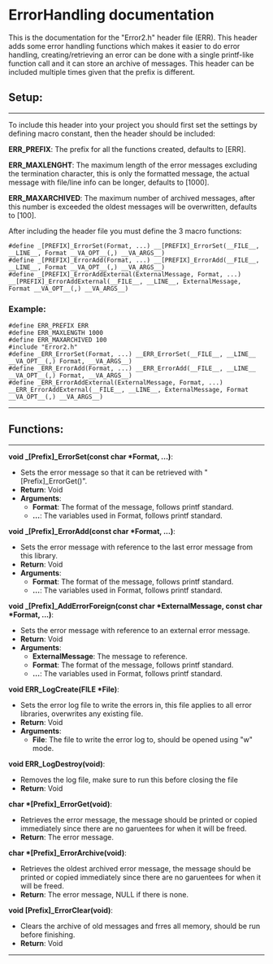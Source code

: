 # ErrorHandling documentation
This is the documentation for the "Error2.h" header file (ERR). This header adds some error handling functions which makes it easier to do error handling, creating/retrieving an error can be done with a single printf-like function call and it can store an archive of messages. This header can be included multiple times given that the prefix is different.

## Setup:
---
To include this header into your project you should first set the settings by defining macro constant, then the header should be included:

**ERR_PREFIX**: The prefix for all the functions created, defaults to [ERR].

**ERR_MAXLENGHT**: The maximum length of the error messages excluding the termination character, this is only the formatted message, the actual message with file/line info can be longer, defaults to [1000].

**ERR_MAXARCHIVED**: The maximum number of archived messages, after this number is exceeded the oldest messages will be overwritten, defaults to [100].

After including the header file you must define the 3 macro functions:

```
#define _[PREFIX]_ErrorSet(Format, ...) __[PREFIX]_ErrorSet(__FILE__, __LINE__, Format __VA_OPT__(,) __VA_ARGS__)
#define _[PREFIX]_ErrorAdd(Format, ...) __[PREFIX]_ErrorAdd(__FILE__, __LINE__, Format __VA_OPT__(,) __VA_ARGS__)
#define _[PREFIX]_ErrorAddExternal(ExternalMessage, Format, ...) __[PREFIX]_ErrorAddExternal(__FILE__, __LINE__, ExternalMessage, Format __VA_OPT__(,) __VA_ARGS__)
```

### Example:
```
#define ERR_PREFIX ERR
#define ERR_MAXLENGTH 1000
#define ERR_MAXARCHIVED 100
#include "Error2.h"
#define _ERR_ErrorSet(Format, ...) __ERR_ErrorSet(__FILE__, __LINE__ __VA_OPT__(,) Format, __VA_ARGS__)
#define _ERR_ErrorAdd(Format, ...) __ERR_ErrorAdd(__FILE__, __LINE__ __VA_OPT__(,) Format, __VA_ARGS__)
#define _ERR_ErrorAddExternal(ExternalMessage, Format, ...) __ERR_ErrorAddExternal(__FILE__, __LINE__, ExternalMessage, Format __VA_OPT__(,) __VA_ARGS__)
```
---

## Functions:
---
**void _[Prefix]_ErrorSet(const char *Format, ...)**:
- Sets the error message so that it can be retrieved with "[Prefix]_ErrorGet()".
- **Return**: Void
- **Arguments**:
  - **Format**: The format of the message, follows printf standard.
  - **...**: The variables used in Format, follows printf standard.

**void _[Prefix]_ErrorAdd(const char *Format, ...)**:
- Sets the error message with reference to the last error message from this library.
- **Return**: Void
- **Arguments**:
  - **Format**: The format of the message, follows printf standard.
  - **...**: The variables used in Format, follows printf standard.

**void _[Prefix]_AddErrorForeign(const char *ExternalMessage, const char *Format, ...)**:
- Sets the error message with reference to an external error message.
- **Return**: Void
- **Arguments**:
  - **ExternalMessage**: The message to reference.
  - **Format**: The format of the message, follows printf standard.
  - **...**: The variables used in Format, follows printf standard.

**void ERR_LogCreate(FILE *File)**:
- Sets the error log file to write the errors in, this file applies to all error libraries, overwrites any existing file.
- **Return**: Void
- **Arguments**:
  - **File**: The file to write the error log to, should be opened using "w" mode.

**void ERR_LogDestroy(void)**:
- Removes the log file, make sure to run this before closing the file
- **Return**: Void

**char *[Prefix]_ErrorGet(void)**:
- Retrieves the error message, the message should be printed or copied immediately since there are no garuentees for when it will be freed.
- **Return**: The error message.

**char *[Prefix]_ErrorArchive(void)**:
- Retrieves the oldest archived error message, the message should be printed or copied immediately since there are no garuentees for when it will be freed.
- **Return**: The error message, NULL if there is none.

**void [Prefix]_ErrorClear(void)**:
- Clears the archive of old messages and frres all memory, should be run before finishing.
- **Return**: Void
	
---
